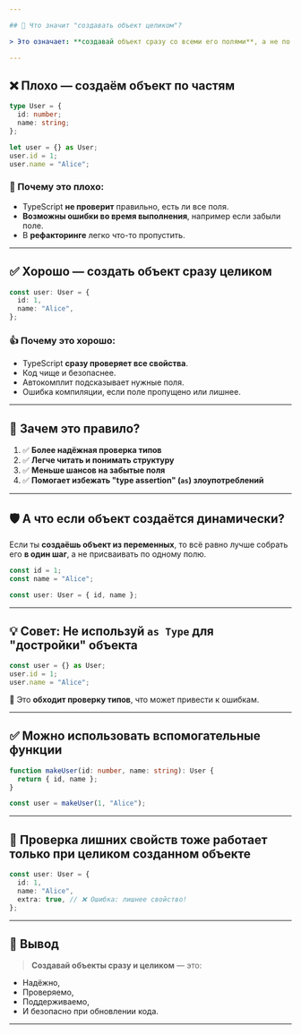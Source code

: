 ```yaml
---

## 🧩 Что значит "создавать объект целиком"?

> Это означает: **создавай объект сразу со всеми его полями**, а не по частям или с пропущенными значениями.

---
```


## ❌ Плохо — создаём объект по частям

```ts
type User = {
  id: number;
  name: string;
};

let user = {} as User;
user.id = 1;
user.name = "Alice";
```

### 🚨 Почему это плохо:

* TypeScript **не проверит** правильно, есть ли все поля.
* **Возможны ошибки во время выполнения**, например если забыли поле.
* В **рефакторинге** легко что-то пропустить.

---

## ✅ Хорошо — создать объект сразу целиком

```ts
const user: User = {
  id: 1,
  name: "Alice",
};
```

### 👍 Почему это хорошо:

* TypeScript **сразу проверяет все свойства**.
* Код чище и безопаснее.
* Автокомплит подсказывает нужные поля.
* Ошибка компиляции, если поле пропущено или лишнее.

---

## 🧠 Зачем это правило?

1. ✅ **Более надёжная проверка типов**
2. ✅ **Легче читать и понимать структуру**
3. ✅ **Меньше шансов на забытые поля**
4. ✅ **Помогает избежать "type assertion" (`as`) злоупотреблений**

---

## 🛡️ А что если объект создаётся динамически?

Если ты **создаёшь объект из переменных**, то всё равно лучше собрать его **в один шаг**, а не присваивать по одному полю.

```ts
const id = 1;
const name = "Alice";

const user: User = { id, name };
```

---

## 💡 Совет: Не используй `as Type` для "достройки" объекта

```ts
const user = {} as User;
user.id = 1;
user.name = "Alice";
```

🔴 Это **обходит проверку типов**, что может привести к ошибкам.

---

## ✅ Можно использовать вспомогательные функции

```ts
function makeUser(id: number, name: string): User {
  return { id, name };
}

const user = makeUser(1, "Alice");
```

---

## 🧪 Проверка лишних свойств тоже работает только при **целиком созданном объекте**

```ts
const user: User = {
  id: 1,
  name: "Alice",
  extra: true, // ❌ Ошибка: лишнее свойство!
};
```

---

## 📌 Вывод

> **Создавай объекты сразу и целиком** — это:

* Надёжно,
* Проверяемо,
* Поддерживаемо,
* И безопасно при обновлении кода.

---
